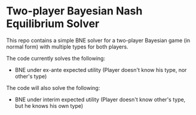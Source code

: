 # Two-player Bayesian Nash Equilibrium Solver

This repo contains a simple BNE solver for a two-player Bayesian game (in normal form) with multiple types for both players.

The code currently solves the following:
* BNE under ex-ante expected utility (Player doesn't know his type, nor other's type)

The code will also solve the following:
* BNE under interim expected utility (Player doesn't know other's type, but he knows his own type)
